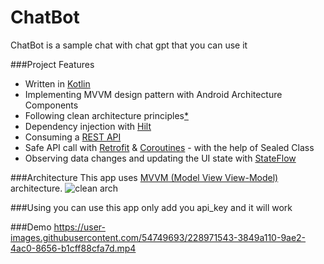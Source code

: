 # ChatBot
ChatBot is a sample chat with chat gpt that you can use it 

###Project Features

- Written in [Kotlin](https://kotlinlang.org/)
- Implementing MVVM design pattern with Android Architecture Components
- Following clean architecture principles[*](https://github.com/bbor98/movieapp-mvvm-clean-architecture#-note)
- Dependency injection with [Hilt](https://developer.android.com/training/dependency-injection/hilt-android)
- Consuming a [REST API](https://www.themoviedb.org/documentation/api)
- Safe API call with [Retrofit](https://github.com/square/retrofit) & [Coroutines](https://kotlinlang.org/docs/coroutines-overview.html) - with the help of Sealed Class
- Observing data changes and updating the UI state with [StateFlow](https://kotlinlang.org/api/kotlinx.coroutines/kotlinx-coroutines-core/kotlinx.coroutines.flow/-state-flow/)

  
###Architecture 
This app uses [MVVM (Model View View-Model)](https://developer.android.com/jetpack/docs/guide#recommended-app-arch) architecture.
![clean arch](https://user-images.githubusercontent.com/54749693/201477289-bc3cadc5-1db2-448c-9079-3899747fcc7c.jpg)
  
  
###Using
you can use this app only add you api_key and it will work 

###Demo
https://user-images.githubusercontent.com/54749693/228971543-3849a110-9ae2-4ac0-8656-b1cff88cfa7d.mp4


